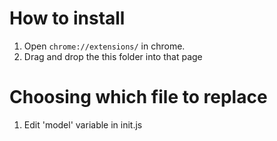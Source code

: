 # How to install
1. Open `chrome://extensions/` in chrome.
2. Drag and drop the this folder into that page

# Choosing which file to replace
1. Edit 'model' variable in init.js
